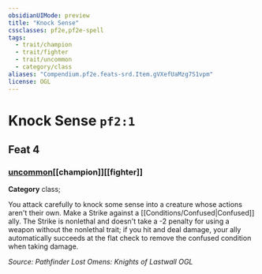 ```yaml
---
obsidianUIMode: preview
title: "Knock Sense"
cssclasses: pf2e,pf2e-spell
tags:
  - trait/champion
  - trait/fighter
  - trait/uncommon
  - category/class
aliases: "Compendium.pf2e.feats-srd.Item.gVXefUaMzg7S1vpm"
license: OGL
---
```

# Knock Sense `pf2:1`
## Feat 4
### [uncommon](uncommon "Uncommon Rarity Trait")[[champion]][[fighter]]

**Category** class; 




You attack carefully to knock some sense into a creature whose actions aren't their own. Make a Strike against a [[Conditions/Confused|Confused]] ally. The Strike is nonlethal and doesn't take a -2 penalty for using a weapon without the nonlethal trait; if you hit and deal damage, your ally automatically succeeds at the flat check to remove the confused condition when taking damage.

*Source: Pathfinder Lost Omens: Knights of Lastwall*
*OGL*